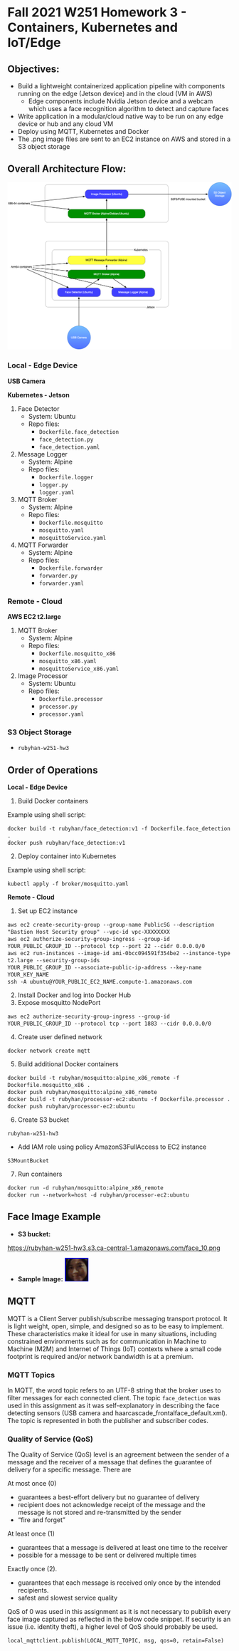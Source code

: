# Fall 2021 W251 Homework 3 - Containers, Kubernetes and IoT/Edge

## Objectives:
- Build a lightweight containerized application pipeline with components running on the edge (Jetson device) and in the cloud (VM in AWS)
    - Edge components include Nvidia Jetson device and a webcam which uses a face recognition algorithm to detect and capture faces
- Write application in a modular/cloud native way to be run on any edge device or hub and any cloud VM
- Deploy using MQTT, Kubernetes and Docker
- The .png image files are sent to an EC2 instance on AWS and stored in a S3 object storage

## Overall Architecture Flow:

![image](./hw3.png)

### Local - Edge Device
**USB Camera**

**Kubernetes - Jetson**
1. Face Detector 
    - System: Ubuntu
    - Repo files:
        - `Dockerfile.face_detection`
        - `face_detection.py`
        - `face_detection.yaml`
2. Message Logger
    - System: Alpine
    - Repo files:
        - `Dockerfile.logger`
        - `logger.py`
        - `logger.yaml`
3. MQTT Broker
    - System: Alpine
    - Repo files:
        - `Dockerfile.mosquitto`
        - `mosquitto.yaml`
        - `mosquittoService.yaml`
4. MQTT Forwarder
    - System: Alpine
    - Repo files:
        - `Dockerfile.forwarder`
        - `forwarder.py`
        - `forwarder.yaml`
        
### Remote - Cloud
**AWS EC2 t2.large**
1. MQTT Broker
    - System: Alpine
    - Repo files:
        - `Dockerfile.mosquitto_x86`
        - `mosquitto_x86.yaml`
        - `mosquittoService_x86.yaml`
2. Image Processor 
    - System: Ubuntu
    - Repo files:
        - `Dockerfile.processor`
        - `processor.py`
        - `processor.yaml`

### S3 Object Storage
- `rubyhan-w251-hw3`

## Order of Operations
**Local - Edge Device**
1. Build Docker containers

Example using shell script:
```
docker build -t rubyhan/face_detection:v1 -f Dockerfile.face_detection .
docker push rubyhan/face_detection:v1
```
2. Deploy container into Kubernetes

Example using shell script:
```
kubectl apply -f broker/mosquitto.yaml
```

**Remote - Cloud**
1. Set up EC2 instance
```
aws ec2 create-security-group --group-name PublicSG --description "Bastion Host Security group" --vpc-id vpc-XXXXXXXX
aws ec2 authorize-security-group-ingress --group-id YOUR_PUBLIC_GROUP_ID --protocol tcp --port 22 --cidr 0.0.0.0/0
aws ec2 run-instances --image-id ami-0bcc094591f354be2 --instance-type t2.large --security-group-ids
YOUR_PUBLIC_GROUP_ID --associate-public-ip-address --key-name YOUR_KEY_NAME
ssh -A ubuntu@YOUR_PUBLIC_EC2_NAME.compute-1.amazonaws.com
```
2. Install Docker and log into Docker Hub
3. Expose mosquitto NodePort
```
aws ec2 authorize-security-group-ingress --group-id YOUR_PUBLIC_GROUP_ID --protocol tcp --port 1883 --cidr 0.0.0.0/0
```
4. Create user defined network
```
docker network create mqtt
```
5. Build additional Docker containers
```
docker build -t rubyhan/mosquitto:alpine_x86_remote -f Dockerfile.mosquitto_x86 .
docker push rubyhan/mosquitto:alpine_x86_remote
docker build -t rubyhan/processor-ec2:ubuntu -f Dockerfile.processor .
docker push rubyhan/processor-ec2:ubuntu
```
6. Create S3 bucket
```
rubyhan-w251-hw3
```
- Add IAM role using policy AmazonS3FullAccess to EC2 instance
```
S3MountBucket
```
7. Run containers
```
docker run -d rubyhan/mosquitto:alpine_x86_remote
docker run --network=host -d rubyhan/processor-ec2:ubuntu
```

## Face Image Example
- **S3 bucket:** 

https://rubyhan-w251-hw3.s3.ca-central-1.amazonaws.com/face_10.png
- **Sample Image:**
![image](./face_10.png)

## MQTT
MQTT is a Client Server publish/subscribe messaging transport protocol. It is light weight, open, simple, and designed so as to be easy to implement. These characteristics make it ideal for use in many situations, including constrained environments such as for communication in Machine to Machine (M2M) and Internet of Things (IoT) contexts where a small code footprint is required and/or network bandwidth is at a premium.

### MQTT Topics 
In MQTT, the word topic refers to an UTF-8 string that the broker uses to filter messages for each connected client. The topic `face_detection` was used in this assignment as it was self-explanatory in describing the face detecting sensors (USB camera and haarcascade_frontalface_default.xml). The topic is represented in both the publisher and subscriber codes.

### Quality of Service (QoS)
The Quality of Service (QoS) level is an agreement between the sender of a message and the receiver of a message that defines the guarantee of delivery for a specific message. There are 

At most once (0) 
- guarantees a best-effort delivery but no guarantee of delivery
- recipient does not acknowledge receipt of the message and the message is not stored and re-transmitted by the sender
- “fire and forget”

At least once (1)
- guarantees that a message is delivered at least one time to the receiver
- possible for a message to be sent or delivered multiple times

Exactly once (2).
- guarantees that each message is received only once by the intended recipients.
- safest and slowest service quality

QoS of 0 was used in this assignment as it is not necessary to publish every face image captured as reflected in the below code snippet. If security is an issue (i.e. identity theft), a higher level of QoS should probably be used.

```
local_mqttclient.publish(LOCAL_MQTT_TOPIC, msg, qos=0, retain=False)
```